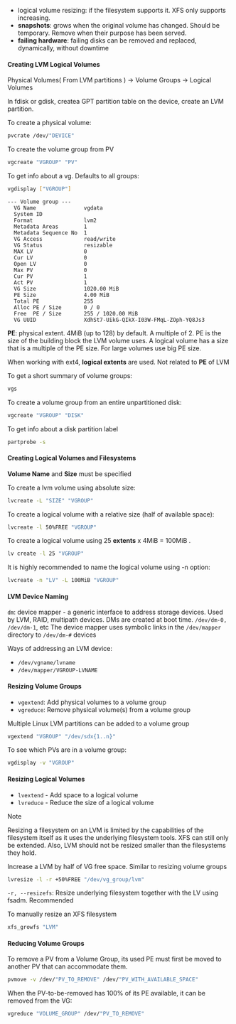 
* logical volume resizing: if the filesystem supports it. XFS only supports increasing.
* **snapshots**: grows when the original volume has changed. Should be temporary. Remove when their purpose has been served.
* **failing hardware**: failing disks can be removed and replaced, dynamically, without downtime

#### Creating LVM Logical Volumes

Physical Volumes( From LVM partitions ) -> Volume Groups -> Logical Volumes

In fdisk or gdisk, createa GPT partition table on the device, create an LVM partition.

To create a physical volume:

``` bash
pvcrate /dev/"DEVICE"
```

To create the volume group from PV

``` bash
vgcreate "VGROUP" "PV"
```

To get info about a vg. Defaults to all groups:

``` bash
vgdisplay ["VGROUP"]
```

```
--- Volume group ---
  VG Name               vgdata
  System ID
  Format                lvm2
  Metadata Areas        1
  Metadata Sequence No  1
  VG Access             read/write
  VG Status             resizable
  MAX LV                0
  Cur LV                0
  Open LV               0
  Max PV                0
  Cur PV                1
  Act PV                1
  VG Size               1020.00 MiB
  PE Size               4.00 MiB
  Total PE              255
  Alloc PE / Size       0 / 0
  Free  PE / Size       255 / 1020.00 MiB
  VG UUID               XdhSt7-UikG-QIkX-I03W-FMqL-ZOph-YQ8Js3
```

**PE**: physical extent. 4MiB (up to 128) by default. A multiple of 2. PE is the size of the building block the LVM volume uses. A logical volume has a size that is a multiple of the PE size. For large volumes use big PE size.

When working with ext4, **logical extents** are used. Not related to **PE** of LVM

To get a short summary of volume groups:

``` bash
vgs
```

To create a volume group from an entire unpartitioned disk:

``` bash
vgcreate "VGROUP" "DISK"
```

To get info about a disk partition label

``` bash
partprobe -s
```

#### Creating Logical Volumes and Filesystems

**Volume Name** and **Size** must be specified

To create a lvm volume using absolute size:

``` bash
lvcreate -L "SIZE" "VGROUP"
```

To create a logical volume with a relative size (half of available space):

``` bash
lvcreate -l 50%FREE "VGROUP"
```

To create a logical volume using 25 **extents** x 4MiB = 100MiB .

``` bash
lv create -l 25 "VGROUP"
```

It is highly recommended to name the logical volume using -n option:

``` bash
lvcreate -n "LV" -L 100MiB "VGROUP"
```

#### LVM Device Naming

`dm`: device mapper - a generic interface to address storage devices. Used by LVM, RAID, multipath devices. DMs are created at boot time. `/dev/dm-0, /dev/dm-1`, etc
The device mapper uses symbolic links in the `/dev/mapper` directory to `/dev/dm-#` devices

Ways of addressing an LVM device:
  - `/dev/vgname/lvname`
  - `/dev/mapper/VGROUP-LVNAME`

#### Resizing Volume Groups

- `vgextend`: Add physical volumes to a volume group
- `vgreduce`: Remove physical volume(s) from a volume group

Multiple Linux LVM partitions can be added to a volume group

``` bash
vgextend "VGROUP" "/dev/sdx{1..n}"
```

To see which PVs are in a volume group:

``` bash
vgdisplay -v "VGROUP"
```

#### Resizing Logical Volumes

- `lvextend` - Add space to a logical volume
- `lvreduce` - Reduce the size of a logical volume

> [!NOTE]
> Resizing a filesystem on an LVM is limited by the capabilities of the filesystem itself as it uses the underlying filesystem tools. XFS can still only be extended. Also, LVM should not be resized smaller than the filesystems they hold.

Increase a LVM by half of VG free space. Similar to resizing volume groups

``` bash
lvresize -l -r +50%FREE "/dev/vg_group/lvm"
```

`-r, --resizefs`: Resize underlying filesystem together with the LV using fsadm. Recommended

To manually resize an XFS filesystem

``` bash
xfs_growfs "LVM"
```
#### Reducing Volume Groups

To remove a PV from a Volume Group, its used PE must first be moved to another PV that can accommodate them.

``` bash
pvmove -v /dev/"PV_TO_REMOVE" /dev/"PV_WITH_AVAILABLE_SPACE"
```

When the PV-to-be-removed has 100% of its PE available, it can be removed from the VG:

``` bash
vgreduce "VOLUME_GROUP" /dev/"PV_TO_REMOVE"
```